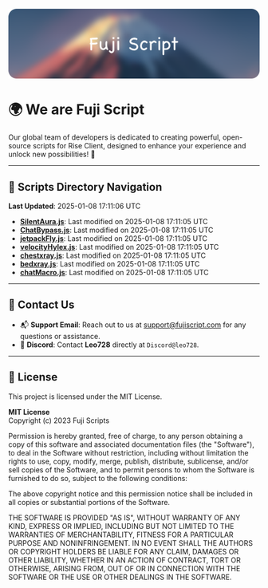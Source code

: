 ![Banner](.github/b.webp)

# 🌍 **We are Fuji Script**

Our global team of developers is dedicated to creating powerful, open-source scripts for Rise Client, designed to enhance your experience and unlock new possibilities! 🌟

---
<!-- SCRIPTS_NAVIGATION_START -->
## 📂 **Scripts Directory Navigation**

**Last Updated**: 2025-01-08 17:11:06 UTC

- **[SilentAura.js](scripts/SilentAura.js)**: Last modified on 2025-01-08 17:11:05 UTC
- **[ChatBypass.js](scripts/ChatBypass.js)**: Last modified on 2025-01-08 17:11:05 UTC
- **[jetpackFly.js](scripts/jetpackFly.js)**: Last modified on 2025-01-08 17:11:05 UTC
- **[velocityHylex.js](scripts/velocityHylex.js)**: Last modified on 2025-01-08 17:11:05 UTC
- **[chestxray.js](scripts/chestxray.js)**: Last modified on 2025-01-08 17:11:05 UTC
- **[bedxray.js](scripts/bedxray.js)**: Last modified on 2025-01-08 17:11:05 UTC
- **[chatMacro.js](scripts/chatMacro.js)**: Last modified on 2025-01-08 17:11:05 UTC

<!-- SCRIPTS_NAVIGATION_END -->

---

## 💬 **Contact Us**  
- 📬 **Support Email**: Reach out to us at [support@fujiscript.com](mailto:support@fujiscript.com) for any questions or assistance.  
- 💬 **Discord**: Contact **Leo728** directly at `Discord@leo728`.

---

## 📜 **License**

This project is licensed under the MIT License.  

**MIT License**  
Copyright (c) 2023 Fuji Scripts  

Permission is hereby granted, free of charge, to any person obtaining a copy of this software and associated documentation files (the "Software"), to deal in the Software without restriction, including without limitation the rights to use, copy, modify, merge, publish, distribute, sublicense, and/or sell copies of the Software, and to permit persons to whom the Software is furnished to do so, subject to the following conditions:  

The above copyright notice and this permission notice shall be included in all copies or substantial portions of the Software.  

THE SOFTWARE IS PROVIDED "AS IS", WITHOUT WARRANTY OF ANY KIND, EXPRESS OR IMPLIED, INCLUDING BUT NOT LIMITED TO THE WARRANTIES OF MERCHANTABILITY, FITNESS FOR A PARTICULAR PURPOSE AND NONINFRINGEMENT. IN NO EVENT SHALL THE AUTHORS OR COPYRIGHT HOLDERS BE LIABLE FOR ANY CLAIM, DAMAGES OR OTHER LIABILITY, WHETHER IN AN ACTION OF CONTRACT, TORT OR OTHERWISE, ARISING FROM, OUT OF OR IN CONNECTION WITH THE SOFTWARE OR THE USE OR OTHER DEALINGS IN THE SOFTWARE.  
